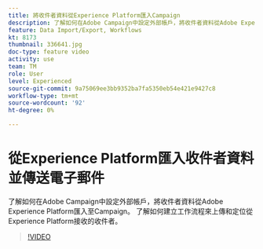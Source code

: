 ```yaml
---
title: 將收件者資料從Experience Platform匯入Campaign
description: 了解如何在Adobe Campaign中設定外部帳戶，將收件者資料從Adobe Experience Platform匯入至Campaign。 了解如何建立工作流程來上傳和定位從Experience Platform接收的收件者。
feature: Data Import/Export, Workflows
kt: 8173
thumbnail: 336641.jpg
doc-type: feature video
activity: use
team: TM
role: User
level: Experienced
source-git-commit: 9a75069ee3bb9352ba7fa5350eb54e421e9427c8
workflow-type: tm+mt
source-wordcount: '92'
ht-degree: 0%

---
```



# 從Experience Platform匯入收件者資料並傳送電子郵件

了解如何在Adobe Campaign中設定外部帳戶，將收件者資料從Adobe Experience Platform匯入至Campaign。 了解如何建立工作流程來上傳和定位從Experience Platform接收的收件者。

>[!VIDEO](https://video.tv.adobe.com/v/336641?quality=12)
